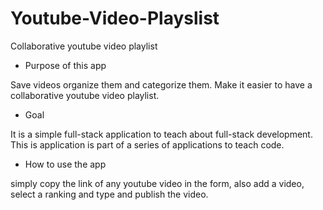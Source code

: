 # Youtube-Video-Playslist
Collaborative youtube video playlist

* Purpose of this app

Save videos organize them and categorize them. Make it easier to have a collaborative youtube video playlist. 

* Goal

It is a simple full-stack application to teach about full-stack development. This is application is part of a series of applications to teach code.


* How to use the app

simply copy the link of any youtube video in the form, also add a video, select a ranking and type and publish the video.
